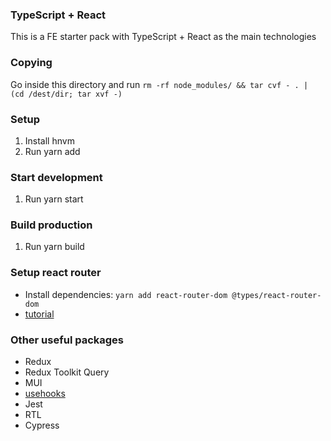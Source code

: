 ### TypeScript + React
This is a FE starter pack with TypeScript + React as the main technologies

### Copying
Go inside this directory and run `rm -rf node_modules/ && tar cvf - . | (cd /dest/dir; tar xvf -)`

### Setup
1. Install hnvm
2. Run yarn add

### Start development
1. Run yarn start

### Build production
1. Run yarn build

### Setup react router
- Install dependencies: `yarn add react-router-dom @types/react-router-dom`
- [tutorial](https://www.robinwieruch.de/react-router/)

### Other useful packages
- Redux
- Redux Toolkit Query
- MUI
- [usehooks](https://www.npmjs.com/package/usehooks-ts)
- Jest
- RTL
- Cypress